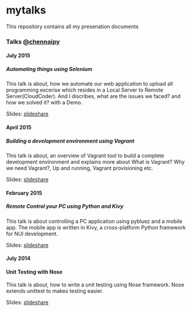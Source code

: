 
# mytalks

This repository contains all my presenation documents

### Talks [@chennaipy](http://chennaipy.org)

#### July 2015

##### Automating things using Selenium

This talk is about, how we automate our web application to upload all 
programming excerise which resides in a Local Server to Remote
Server(CloudCoder). And I discribes, what are the issues we faced? and how
we solved it? with a Demo. 

Slides: [slideshare](http://www.slideshare.net/vengat92/automation-things-using-selenium)

####  April 2015

##### Building a development environment using Vagrant

This talk is about, an overview of Vagrant tool to build a complete development 
environment and explains more about What is Vagrant? Why we need Vagrant?, Up and running, 
Vagrant provisioning etc.

Slides: [slideshare](http://www.slideshare.net/vengat92/slides-47360287)

#### February 2015

##### Remote Control your PC using Python and Kivy

This talk is about controlling a PC application using pybluez and a mobile app.
The mobile app is written in Kivy, a cross-platform Python framework for NUI
development.

Slides: [slideshare](http://www.slideshare.net/vengat92/remote-control-your-pc-using-python-and-kivy)

#### July 2014

#### Unit Testing with Nose

This talk is about, how to write a unit testing using Nose framework. Nose extends unittest
to makes testing easier.

Slides: [slideshare](http://www.slideshare.net/vengat92/unit-testing-with-nose)